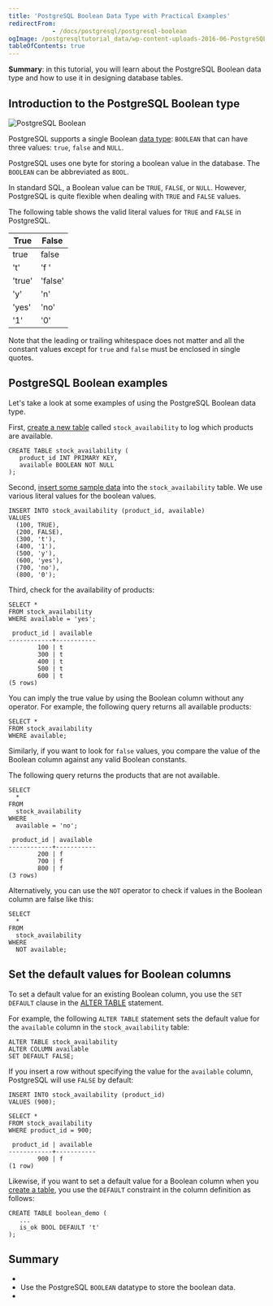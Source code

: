 ```yaml
---
title: 'PostgreSQL Boolean Data Type with Practical Examples'
redirectFrom: 
            - /docs/postgresql/postgresql-boolean
ogImage: /postgresqltutorial_data/wp-content-uploads-2016-06-PostgreSQL-Boolean-300x146.png
tableOfContents: true
---
```



**Summary**: in this tutorial, you will learn about the PostgreSQL Boolean data type and how to use it in designing database tables.





## Introduction to the PostgreSQL Boolean type





![PostgreSQL Boolean](/postgresqltutorial_data/wp-content-uploads-2016-06-PostgreSQL-Boolean-300x146.png)





PostgreSQL supports a single Boolean [data type](/docs/postgresql/postgresql-data-types): `BOOLEAN` that can have three values: `true`, `false` and `NULL`.





PostgreSQL uses one byte for storing a boolean value in the database. The `BOOLEAN` can be abbreviated as `BOOL`.





In standard SQL, a Boolean value can be `TRUE`, `FALSE`, or `NULL`. However, PostgreSQL is quite flexible when dealing with `TRUE` and `FALSE` values.





The following table shows the valid literal values for `TRUE` and `FALSE` in PostgreSQL.





| True   | False   |
| ------ | ------- |
| true   | false   |
| 't'    | 'f '    |
| 'true' | 'false' |
| 'y'    | 'n'     |
| 'yes'  | 'no'    |
| '1'    | '0'     |





Note that the leading or trailing whitespace does not matter and all the constant values except for `true` and `false` must be enclosed in single quotes.





## PostgreSQL Boolean examples





Let's take a look at some examples of using the PostgreSQL Boolean data type.





First, [create a new table](/docs/postgresql/postgresql-create-table) called `stock_availability` to log which products are available.





```
CREATE TABLE stock_availability (
   product_id INT PRIMARY KEY,
   available BOOLEAN NOT NULL
);
```





Second, [insert some sample data](/docs/postgresql/postgresql-insert) into the `stock_availability` table. We use various literal values for the boolean values.





```
INSERT INTO stock_availability (product_id, available)
VALUES
  (100, TRUE),
  (200, FALSE),
  (300, 't'),
  (400, '1'),
  (500, 'y'),
  (600, 'yes'),
  (700, 'no'),
  (800, '0');
```





Third, check for the availability of products:





```
SELECT *
FROM stock_availability
WHERE available = 'yes';
```





```
 product_id | available
------------+-----------
        100 | t
        300 | t
        400 | t
        500 | t
        600 | t
(5 rows)
```





You can imply the true value by using the Boolean column without any operator. For example, the following query returns all available products:





```
SELECT *
FROM stock_availability
WHERE available;
```





Similarly, if you want to look for `false` values, you compare the value of the Boolean column against any valid Boolean constants.





The following query returns the products that are not available.





```
SELECT
  *
FROM
  stock_availability
WHERE
  available = 'no';
```





```
 product_id | available
------------+-----------
        200 | f
        700 | f
        800 | f
(3 rows)
```





Alternatively, you can use the `NOT` operator to check if values in the Boolean column are false like this:





```
SELECT
  *
FROM
  stock_availability
WHERE
  NOT available;
```





## Set the default values for Boolean columns





To set a default value for an existing Boolean column, you use the `SET DEFAULT` clause in the [ALTER TABLE](/docs/postgresql/postgresql-alter-table) statement.





For example, the following `ALTER TABLE` statement sets the default value for the `available` column in the `stock_availability` table:





```
ALTER TABLE stock_availability
ALTER COLUMN available
SET DEFAULT FALSE;
```





If you insert a row without specifying the value for the `available` column, PostgreSQL will use `FALSE` by default:





```
INSERT INTO stock_availability (product_id)
VALUES (900);
```





```
SELECT *
FROM stock_availability
WHERE product_id = 900;
```





```
 product_id | available
------------+-----------
        900 | f
(1 row)
```





Likewise, if you want to set a default value for a Boolean column when you [create a table](/docs/postgresql/postgresql-create-table), you use the `DEFAULT` constraint in the column definition as follows:





```
CREATE TABLE boolean_demo (
   ...
   is_ok BOOL DEFAULT 't'
);
```





## Summary





- 
- Use the PostgreSQL `BOOLEAN` datatype to store the boolean data.
- 


